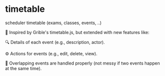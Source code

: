 # timetable
scheduler timetable (exams, classes, events, ..)

🎨 Inspired by Grible's timetable.js, but extended with new features like:

🔍 Details of each event (e.g., description, actor).

⚙️ Actions for events (e.g., edit, delete, view).

🔗 Overlapping events are handled properly (not messy if two events happen at the same time).

